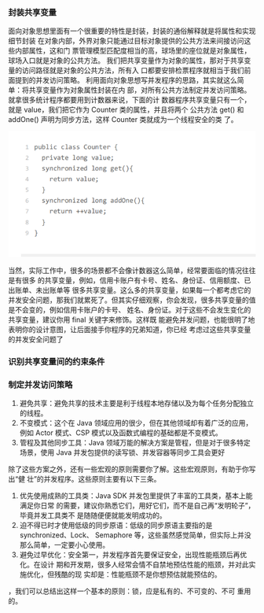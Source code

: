 ### 封装共享变量


面向对象思想里面有一个很重要的特性是封装，封装的通俗解释就是将属性和实现细节封装
在对象内部，外界对象只能通过目标对象提供的公共方法来间接访问这些内部属性，这和门
票管理模型匹配度相当的高，球场里的座位就是对象属性，球场入口就是对象的公共方法。
我们把共享变量作为对象的属性，那对于共享变量的访问路径就是对象的公共方法，所有入
口都要安排检票程序就相当于我们前面提到的并发访问策略。
利用面向对象思想写并发程序的思路，其实就这么简单：将共享变量作为对象属性封装在内
部，对所有公共方法制定并发访问策略。就拿很多统计程序都要用到计数器来说，下面的计
数器程序共享变量只有一个，就是 value，我们把它作为 Counter 类的属性，并且将两个
公共方法 get() 和 addOne() 声明为同步方法，这样 Counter 类就成为一个线程安全的类
了。

![img_6.png](img_6.png)

当然，实际工作中，很多的场景都不会像计数器这么简单，经常要面临的情况往往是有很多
的共享变量，例如，信用卡账户有卡号、姓名、身份证、信用额度、已出账单、未出账单等
很多共享变量。这么多的共享变量，如果每一个都考虑它的并发安全问题，那我们就累死了。但其实仔细观察，你会发现，很多共享变量的值是不会变的，例如信用卡账户的卡号、
姓名、身份证。对于这些不会发生变化的共享变量，建议你用 final 关键字来修饰。这样既
能避免并发问题，也能很明了地表明你的设计意图，让后面接手你程序的兄弟知道，你已经
考虑过这些共享变量的并发安全问题了


### 识别共享变量间的约束条件


### 制定并发访问策略

1. 避免共享：避免共享的技术主要是利于线程本地存储以及为每个任务分配独立的线程。
2. 不变模式：这个在 Java 领域应用的很少，但在其他领域却有着广泛的应用，例如 Actor
   模式、CSP 模式以及函数式编程的基础都是不变模式。
3. 管程及其他同步工具：Java 领域万能的解决方案是管程，但是对于很多特定场景，使用
   Java 并发包提供的读写锁、并发容器等同步工具会更好

除了这些方案之外，还有一些宏观的原则需要你了解。这些宏观原则，有助于你写出“健
壮”的并发程序。这些原则主要有以下三条。
1. 优先使用成熟的工具类：Java SDK 并发包里提供了丰富的工具类，基本上能满足你日常
   的需要，建议你熟悉它们，用好它们，而不是自己再“发明轮子”，毕竟并发工具类不
   是随随便便就能发明成功的。
2. 迫不得已时才使用低级的同步原语：低级的同步原语主要指的是 synchronized、Lock、
   Semaphore 等，这些虽然感觉简单，但实际上并没那么简单，一定要小心使用。
3. 避免过早优化：安全第一，并发程序首先要保证安全，出现性能瓶颈后再优化。在设计
   期和开发期，很多人经常会情不自禁地预估性能的瓶颈，并对此实施优化，但残酷的现
   实却是：性能瓶颈不是你想预估就能预估的。


，我们可以总结出这样一个基本的原则：锁，应是私有的、不可变的、不可
重用的。